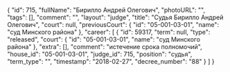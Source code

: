 {
    "id": 715,
    "fullName": "Бирилло Андрей Олегович",
    "photoURL": "",
    "tags": [],
    "comment": "",
    "layout": "judge",
    "title": "Судья Бирилло Андрей Олегович",
    "court": null,
    "previousCourt": {
        "id": "05-001-03-01",
        "name": "суд Минского района"
    },
    "career": [
        {
            "id": 59317,
            "term": null,
            "type": "released",
            "court": {
                "id": "05-001-03-01",
                "name": "суд Минского района"
            },
            "extra": [],
            "comment": "истечение срока полномочий",
            "house_id": "05-001-03-01",
            "judge_id": 715,
            "position": "судья",
            "term_type": "",
            "timestamp": "2018-02-27",
            "decree_number": "88"
        }
    ]
}